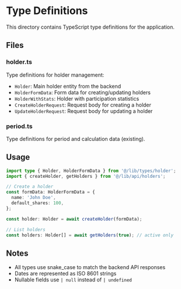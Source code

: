 # Type Definitions

This directory contains TypeScript type definitions for the application.

## Files

### holder.ts
Type definitions for holder management:
- `Holder`: Main holder entity from the backend
- `HolderFormData`: Form data for creating/updating holders
- `HolderWithStats`: Holder with participation statistics
- `CreateHolderRequest`: Request body for creating a holder
- `UpdateHolderRequest`: Request body for updating a holder

### period.ts
Type definitions for period and calculation data (existing).

## Usage

```typescript
import type { Holder, HolderFormData } from '@/lib/types/holder';
import { createHolder, getHolders } from '@/lib/api/holders';

// Create a holder
const formData: HolderFormData = {
  name: 'John Doe',
  default_shares: 100,
};

const holder: Holder = await createHolder(formData);

// List holders
const holders: Holder[] = await getHolders(true); // active only
```

## Notes

- All types use snake_case to match the backend API responses
- Dates are represented as ISO 8601 strings
- Nullable fields use `| null` instead of `| undefined`
